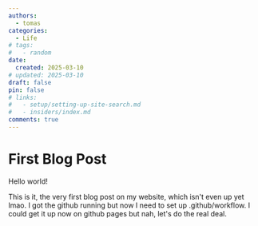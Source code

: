 ```yaml
---
authors:
  - tomas
categories:
  - Life
# tags:
#   - random
date:
  created: 2025-03-10
# updated: 2025-03-10
draft: false
pin: false
# links:
#   - setup/setting-up-site-search.md
#   - insiders/index.md
comments: true
---
```


# First Blog Post

Hello world!

<!-- more -->

This is it, the very first blog post on my website, which isn't even up yet lmao. I got the github running but now I need to set up .github/workflow.
I could get it up now on github pages but nah, let's do the real deal.
